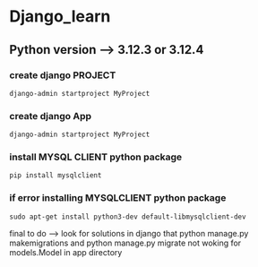 # Django_learn
## Python version --> 3.12.3 or 3.12.4
### create django PROJECT
    django-admin startproject MyProject
### create django App
    django-admin startproject MyProject
### install MYSQL CLIENT python package
    pip install mysqlclient
### if error installing MYSQLCLIENT python package
    sudo apt-get install python3-dev default-libmysqlclient-dev


final to do --> look for solutions in django that python manage.py makemigrations and python manage.py migrate not woking for models.Model in app directory